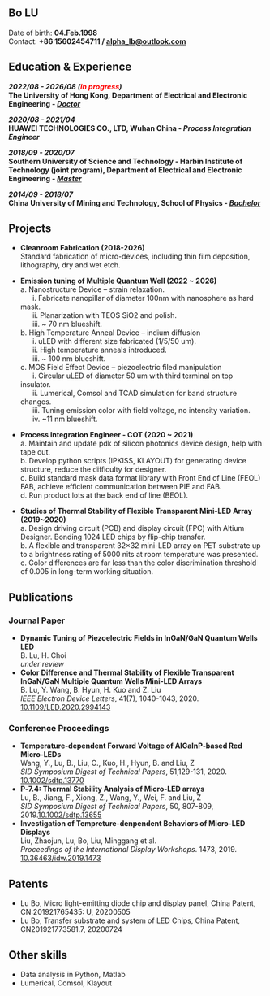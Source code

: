 <br/>

## **Bo LU**

Date of birth: **04.Feb.1998**
<br>Contact: **+86 15602454711 / <alpha_lb@outlook.com>**

## **Education & Experience**

***2022/08  - 2026/08 (<span style="color: red;">in progress</span>)*** 
<br>**The University of Hong Kong, Department of Electrical and Electronic Engineering - *<u>Doctor</u>***

***2020/08  - 2021/04***
<br>**HUAWEI TECHNOLOGIES CO., LTD, Wuhan China - *Process Integration Engineer***

***2018/09  - 2020/07***
<br>**Southern University of Science and Technology - Harbin Institute of Technology (joint program), Department of Electrical and Electronic Engineering - *<u>Master</u>***

***2014/09  - 2018/07***
<br>**China University of Mining and Technology, School of Physics - *<u>Bachelor</u>***

## **Projects**
* **Cleanroom Fabrication (2018-2026)**
<br>Standard fabrication of micro-devices, including thin film deposition, lithography, dry and wet etch.
* **Emission tuning of Multiple Quantum Well (2022 ~ 2026)**
<br>a. Nanostructure Device – strain relaxation.
<br>&nbsp;&nbsp;&nbsp;&nbsp;&nbsp;&nbsp;i.	Fabricate nanopillar of diameter 100nm with nanosphere as hard mask.
<br>&nbsp;&nbsp;&nbsp;&nbsp;&nbsp;&nbsp;ii.	Planarization with TEOS SiO2 and polish.
<br>&nbsp;&nbsp;&nbsp;&nbsp;&nbsp;&nbsp;iii.	~ 70 nm blueshift.
<br>b. High Temperature Anneal Device – indium diffusion
<br>&nbsp;&nbsp;&nbsp;&nbsp;&nbsp;&nbsp;i.	uLED with different size fabricated (1/5/50 um).
<br>&nbsp;&nbsp;&nbsp;&nbsp;&nbsp;&nbsp;ii.	High temperature anneals introduced.
<br>&nbsp;&nbsp;&nbsp;&nbsp;&nbsp;&nbsp;iii.	~ 100 nm blueshift.
<br>c. MOS Field Effect Device – piezoelectric filed manipulation
<br>&nbsp;&nbsp;&nbsp;&nbsp;&nbsp;&nbsp;i.	Circular uLED of diameter 50 um with third terminal on top insulator.
<br>&nbsp;&nbsp;&nbsp;&nbsp;&nbsp;&nbsp;ii.	Lumerical, Comsol and TCAD simulation for band structure changes.
<br>&nbsp;&nbsp;&nbsp;&nbsp;&nbsp;&nbsp;iii.	Tuning emission color with field voltage, no intensity variation.
<br>&nbsp;&nbsp;&nbsp;&nbsp;&nbsp;&nbsp;iv.	~11 nm blueshift.

* **Process Integration Engineer - COT (2020 ~ 2021)**
<br>a. Maintain and update pdk of silicon photonics device design, help with tape out.
<br>b. Develop python scripts (IPKISS, KLAYOUT) for generating device structure, reduce the difficulty for designer.
<br>c. Build standard mask data format library with Front End of Line (FEOL) FAB, achieve efficient communication between PIE and FAB.
<br>d. Run product lots at the back end of line (BEOL).

* **Studies of Thermal Stability of Flexible Transparent Mini-LED Array (2019~2020)**
<br>a. Design driving circuit (PCB) and display circuit (FPC) with Altium Designer.  Bonding 1024 LED chips by flip-chip transfer.
<br>b. A flexible and transparent 32×32 mini-LED array on PET substrate up to a brightness rating of 5000 nits at room temperature was presented. 
<br>c. Color differences are far less than the color discrimination threshold of 0.005 in long-term working situation.

## **Publications**
### **Journal Paper**
* **Dynamic Tuning of Piezoelectric Fields in InGaN/GaN Quantum Wells LED**
<br>B. Lu, H. Choi
<br>*under review*
* **Color Difference and Thermal Stability of Flexible Transparent InGaN/GaN Multiple Quantum Wells Mini-LED Arrays**
<br>B. Lu, Y. Wang, B. Hyun, H. Kuo and Z. Liu
<br>*IEEE Electron Device Letters*, 41(7), 1040-1043, 2020. [10.1109/LED.2020.2994143](https://ieeexplore.ieee.org/document/9091823)

### **Conference Proceedings**
* **Temperature‐dependent Forward Voltage of AlGaInP‐based Red Micro‐LEDs**
<br>Wang, Y., Lu, B., Liu, C., Kuo, H., Hyun, B. and Liu, Z
<br>*SID Symposium Digest of Technical Papers*, 51,129-131, 2020. [10.1002/sdtp.13770](https://onlinelibrary.wiley.com/doi/abs/10.1002/sdtp.13770)
* **P‐7.4: Thermal Stability Analysis of Micro‐LED arrays**
<br>Lu, B., Jiang, F., Xiong, Z., Wang, Y., Wei, F. and Liu, Z
<br>*SID Symposium Digest of Technical Papers*, 50, 807-809, 2019.[10.1002/sdtp.13655](https://onlinelibrary.wiley.com/doi/abs/10.1002/sdtp.13655)
* **Investigation of Tempreture-denpendent Behaviors of Micro-LED Displays**
<br>Liu, Zhaojun, Lu, Bo, Liu, Minggang et al.
<br>*Proceedings of the International Display Workshops*. 1473, 2019. [10.36463/idw.2019.1473](https://confit.atlas.jp/guide/organizer/idw/idw2019/subject/MEET5-3/detail)

## **Patents**
* Lu Bo, Micro light-emitting diode chip and display panel, China Patent, CN:201921765435: U, 20200505
* Lu Bo, Transfer substrate and system of LED Chips, China Patent, CN201921773581.7, 20200724

## **Other skills**
* Data analysis in Python, Matlab
* Lumerical, Comsol, Klayout
<br/>

